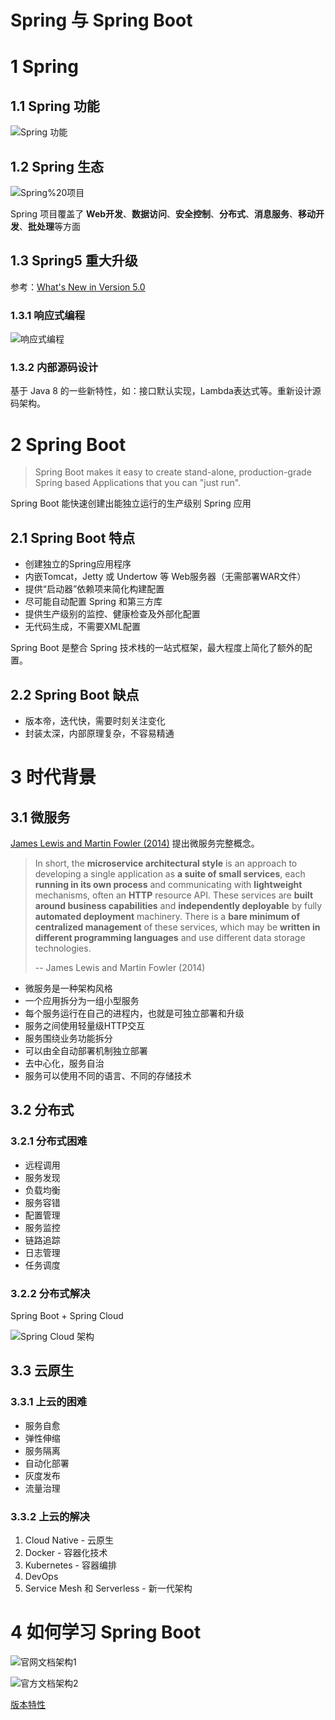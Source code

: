 Spring 与 Spring Boot
===

# 1 Spring 

## 1.1 Spring 功能

![Spring 功能](imgs\Spring%20功能.png)

## 1.2 Spring 生态

![Spring%20项目](imgs\Spring%20项目.png)

Spring 项目覆盖了 **Web开发**、**数据访问**、**安全控制**、**分布式**、**消息服务**、**移动开发**、**批处理**等方面

## 1.3 Spring5 重大升级

参考：[What's New in Version 5.0](https://github.com/spring-projects/spring-framework/wiki/What%27s-New-in-Spring-Framework-5.x#whats-new-in-version-50)

### 1.3.1 响应式编程

![响应式编程](imgs\响应式编程.png)

### 1.3.2 内部源码设计

基于 Java 8 的一些新特性，如：接口默认实现，Lambda表达式等。重新设计源码架构。

# 2 Spring Boot

> Spring Boot makes it easy to create stand-alone, production-grade Spring based Applications that you can "just run".

Spring Boot 能快速创建出能独立运行的生产级别 Spring 应用

## 2.1 Spring Boot 特点

- 创建独立的Spring应用程序
- 内嵌Tomcat，Jetty 或 Undertow 等 Web服务器（无需部署WAR文件）
- 提供“启动器”依赖项来简化构建配置
- 尽可能自动配置 Spring 和第三方库
- 提供生产级别的监控、健康检查及外部化配置
- 无代码生成，不需要XML配置

Spring Boot 是整合 Spring 技术栈的一站式框架，最大程度上简化了额外的配置。

## 2.2 Spring Boot 缺点

- 版本帝，迭代快，需要时刻关注变化
- 封装太深，内部原理复杂，不容易精通

# 3 时代背景

## 3.1 微服务

[James Lewis and Martin Fowler (2014)](https://martinfowler.com/articles/microservices.html) 提出微服务完整概念。

> In short, the **microservice architectural style** is an approach to developing a single application as **a suite of small services**, each **running in its own process** and communicating with **lightweight** mechanisms, often an **HTTP** resource API. These services are **built around business capabilities** and **independently deployable** by fully **automated deployment** machinery. There is a **bare minimum of centralized management** of these services, which may be **written in different programming languages** and use different data storage technologies.
>
> -- James Lewis and Martin Fowler (2014)

- 微服务是一种架构风格
- 一个应用拆分为一组小型服务
- 每个服务运行在自己的进程内，也就是可独立部署和升级
- 服务之间使用轻量级HTTP交互
- 服务围绕业务功能拆分
- 可以由全自动部署机制独立部署
- 去中心化，服务自治
- 服务可以使用不同的语言、不同的存储技术

## 3.2 分布式

### 3.2.1 分布式困难

- 远程调用
- 服务发现
- 负载均衡
- 服务容错
- 配置管理
- 服务监控
- 链路追踪
- 日志管理
- 任务调度

### 3.2.2 分布式解决

Spring Boot + Spring Cloud

![Spring Cloud 架构](imgs\Spring%20Cloud%20架构.png)

## 3.3 云原生

### 3.3.1 上云的困难

- 服务自愈
- 弹性伸缩
- 服务隔离
- 自动化部署
- 灰度发布
- 流量治理

### 3.3.2 上云的解决

1. Cloud Native - 云原生
2. Docker - 容器化技术
3. Kubernetes - 容器编排
4. DevOps
5. Service Mesh 和 Serverless - 新一代架构

# 4 如何学习 Spring Boot

![官网文档架构1](imgs\官网文档架构1.png)

![官方文档架构2](imgs\官方文档架构2.png)

[版本特性](https://github.com/spring-projects/spring-boot/wiki#release-notes)